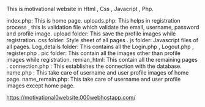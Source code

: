 This is motivational website in Html , Css , Javacript , Php.

index.php: This is home page.
uploads.php: This helps in registration process , this is validation file which validate the email, username, password and profile image.
upload folder: This save the profile images while registration.
css folder: Style sheet of all pages .
js folder: Javascript files of all pages.
Log_details folder: This contains all the Login.php , Logout.php , register.php .
pic folder: This contain all the images other than profile images while registration.
remian_html: This contain all the remaining pages .
connection.php : This establishes the connection with the database.
name.php :  This take care of username and user profile images of home page.
name_remain.php:  This take care of username and user profile images except home page.

https://motivational0website.000webhostapp.com/

